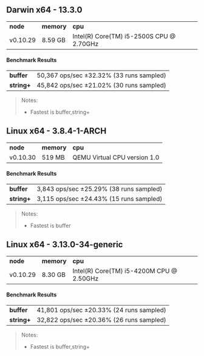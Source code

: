 Darwin x64 - 13.3.0
-----

<table><tr><td><b>node</b></td><td><b>memory</b></td><td><b>cpu</b></td></tr><tr><td>v0.10.29</td><td>8.59 GB</td><td>Intel(R) Core(TM) i5-2500S CPU @ 2.70GHz</td></tr></table>

#### Benchmark Results ####

<table><tr><td><b>buffer</b></td><td>50,367 ops/sec ±32.32% (33 runs sampled)</td></tr><tr><td><b>string+</b></td><td>45,842 ops/sec ±21.02% (30 runs sampled)</td></tr></table>

> Notes:
> - Fastest is buffer,string+

Linux x64 - 3.8.4-1-ARCH
-----

<table><tr><td><b>node</b></td><td><b>memory</b></td><td><b>cpu</b></td></tr><tr><td>v0.10.30</td><td>519 MB</td><td>QEMU Virtual CPU version 1.0</td></tr></table>

#### Benchmark Results ####

<table><tr><td><b>buffer</b></td><td>3,843 ops/sec ±25.29% (38 runs sampled)</td></tr><tr><td><b>string+</b></td><td>3,115 ops/sec ±24.43% (15 runs sampled)</td></tr></table>

> Notes:
> - Fastest is buffer

Linux x64 - 3.13.0-34-generic
-----

<table><tr><td><b>node</b></td><td><b>memory</b></td><td><b>cpu</b></td></tr><tr><td>v0.10.29</td><td>8.30 GB</td><td>Intel(R) Core(TM) i5-4200M CPU @ 2.50GHz</td></tr></table>

#### Benchmark Results ####

<table><tr><td><b>buffer</b></td><td>41,801 ops/sec ±20.33% (24 runs sampled)</td></tr><tr><td><b>string+</b></td><td>32,822 ops/sec ±20.36% (26 runs sampled)</td></tr></table>

> Notes:
> - Fastest is buffer,string+

